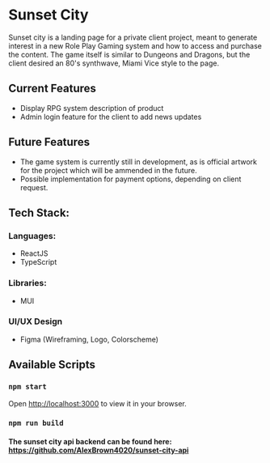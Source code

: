 # Sunset City
Sunset city is a landing page for a private client project, meant to generate interest in a new Role Play Gaming system and how to access and purchase the content.  The game itself is similar to Dungeons and Dragons, but the client desired an 80's synthwave, Miami Vice style to the page.

## Current Features
- Display RPG system description of product
- Admin login feature for the client to add news updates

## Future Features
- The game system is currently still in development, as is official artwork for the project which will be ammended in the future.
- Possible implementation for payment options, depending on client request.

## Tech Stack:
### Languages:
- ReactJS
- TypeScript
### Libraries:
- MUI
### UI/UX Design
- Figma (Wireframing, Logo, Colorscheme)

## Available Scripts

### `npm start`
Open [http://localhost:3000](http://localhost:3000) to view it in your browser.

### `npm run build`

#### The sunset city api backend can be found here: https://github.com/AlexBrown4020/sunset-city-api

